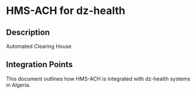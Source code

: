 # HMS-ACH for dz-health

## Description

Automated Clearing House

## Integration Points

This document outlines how HMS-ACH is integrated with dz-health systems in Algeria.
